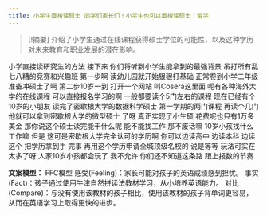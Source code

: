 ```yaml
---
title: 小学生直接读硕士 同学们家长们！小学生也可以直接读硕士！留学 
---
```

 > [!摘要]
介绍了小学生通过在线课程获得硕士学位的可能性，以及这种学历对未来教育和职业发展的潜在影响。

小学直接读研究生的方法
接下来
你们将听到小学生能拿到的最强背景
吊打所有乱七八糟的竞赛和兴趣班
第一步啊
读幼儿园就开始狠狠打基础
正常卷到小学二年级准备冲硕士了啊
第二步10岁一到
打开一个网站
叫Cosera这里面
呢有各种海外大学的在线课程
可以直接报名学习的啊
一般都要读个5门左右的课程
现在已经有个10岁的小朋友
读完了密歇根大学的数据科学硕士
第一学期的两门课程
再读个几门
他就可以拿到密歇根大学的微型硕士
了呀
真正实现了小生硕
花费呢也只有1万多美金
那你说这个硕士读完能干什么呢
能不能找工作
那不废话嘛
10岁小孩找什么工作嘛
但是
这可是密歇根大学完全认可的学历啊
你可以边读高中
边读本科
边读这个
把学历拿到手
完事
再用这个学历申请全城顶级名校的
说是等等
玩法可实在太多了呀
人家10岁小孩都会玩了
我不允许
你们还不知道这条路
跟上报数的节奏

**文案模型：**
FFC模型
感受(Feeling)：家长可能对孩子的英语成绩感到担忧。
事实(Fact)：孩子通过使用牛津自然拼读法教材学习，从小培养英语能力。
对比(Compare)：与没有使用该教材的孩子相比，使用该教材的孩子背单词更容易，从而在英语学习上取得更快的进步。
